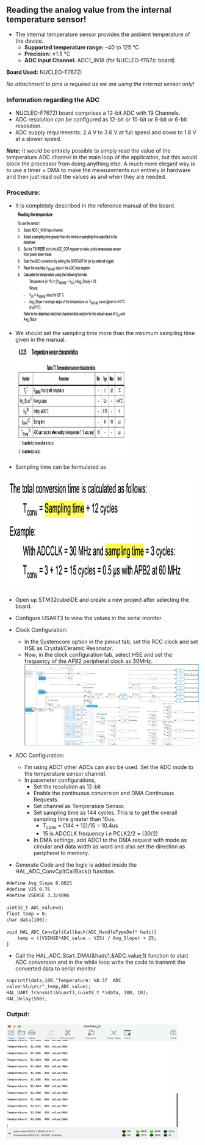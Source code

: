 ## Reading the analog value from the internal temperature sensor!
- The internal temperature sensor provides the ambient temperature of the device.
    - **Supported temperature range:** –40 to 125 °C 
    - **Precision:** ±1.5 °C
    - **ADC Input Channel:** ADC1_IN18 (for NUCLEO-f767zi board)

**Board Used:** NUCLEO-F767ZI

*No attachment to pins is required as we are using the internal sensor only!*

### Information regarding the ADC
- NUCLEO-F767ZI board comprises a 12-bit ADC with 19 Channels.
- ADC resolution can be configured as 12-bit or 10-bit or 8-bit or 6-bit resolution.
- ADC supply requirements: 2.4 V to 3.6 V at full speed and down to 1.8 V at a slower speed.


**_Note:_** It would be entirely possible to simply read the value of the temperature ADC channel in the main loop of the application, but this would block the processor from doing anything else. A much more elegant way is to use a timer + DMA to make the measurements run entirely in hardware and then just read out the values as and when they are needed.

### Procedure:
- It is completely described in the reference manual of the board.<br>
<img src="../../Assets/ADC_temp/RM_tempsensor.png" width="300" height="300"></img>
- We should set the sampling time more than the minimum sampling time given in the manual.<br>
<img src="../../Assets/ADC_temp/datasheet_temp.png" width="300" height="300"></img>

- Sampling time can be formulated as
<img src="../../Assets/ADC_temp/sampling_temp.png" width="500" height="300">

- Open up STM32cubeIDE and create a new project after selecting the board.
- Configure USART3 to view the values in the serial monitor.
- Clock Configuration:
    - In the Systemcore option in the pinout tab, set the RCC clock and set HSE as Crystal/Ceramic Resonator.
    - Now, in the clock configuration tab, select HSE and set the frequency of the APB2 peripheral clock as 30MHz.
    [<img src="../../Assets/ADC_temp/clock config_tmp.png" >](../../Assets/ADC_temp/clock%20config_tmp.png)

- ADC Configuration:
    - I'm using ADC1 other ADCs can also be used. Set the ADC mode to the temperature sensor channel.
    - In parameter configurations,
        - Set the resolution as 12-bit
        - Enable the continuous conversion and DMA Continuous Requests.
        - Set channel as Temperature Sensor.
        - Set sampling time as 144 cycles. This is to get the overall sampling time greater than 10us.
            - T<sub>conv</sub> = (144 + 12)/15 = 10.4us
            - 15 is ADCCLK frequency i.e PCLK2/2 = (30/2)
        - In DMA settings, add ADC1 to the DMA request with mode as circular and data width as word and also set the direction as peripheral to memory.

- Generate Code and the logic is added inside the HAL_ADC_ConvCpltCallBack() function.
```
#define Avg_Slope 0.0025
#define V25 0.76
#define VSENSE 3.3/4096

uint32_t ADC_value=0;
float temp = 0;
char data[100];

void HAL_ADC_ConvCpltCallback(ADC_HandleTypeDef* hadc){
	temp = ((VSENSE*ADC_value - V25) / Avg_Slope) + 25;
}
```
- Call the HAL_ADC_Start_DMA(&hadc1,&ADC_value,1) function to start ADC conversion and in the while loop write the code to transmit the converted data to serial monitor.
```
snprintf(data,100,"Temperature: %0.3f  ADC value:%lu\n\r",temp,ADC_value);
HAL_UART_Transmit(&huart3,(uint8_t *)data, 100, 10);
HAL_Delay(500);

```

### Output:
<img src="../../Assets/ADC_temp/output_temp.png" width="450" height="300">